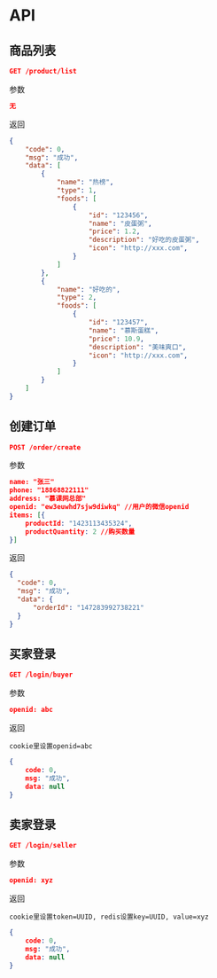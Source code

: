 # API

## 商品列表

```json
GET /product/list
```

参数

```json
无
```

返回

```json
{
    "code": 0,
    "msg": "成功",
    "data": [
        {
            "name": "热榜",
            "type": 1,
            "foods": [
                {
                    "id": "123456",
                    "name": "皮蛋粥",
                    "price": 1.2,
                    "description": "好吃的皮蛋粥",
                    "icon": "http://xxx.com",
                }
            ]
        },
        {
            "name": "好吃的",
            "type": 2,
            "foods": [
                {
                    "id": "123457",
                    "name": "慕斯蛋糕",
                    "price": 10.9,
                    "description": "美味爽口",
                    "icon": "http://xxx.com",
                }
            ]
        }
    ]
}
```

## 创建订单

```json
POST /order/create
```

参数

```json
name: "张三"
phone: "18868822111"
address: "慕课网总部"
openid: "ew3euwhd7sjw9diwkq" //用户的微信openid
items: [{
    productId: "1423113435324",
    productQuantity: 2 //购买数量
}]

```

返回

```json
{
  "code": 0,
  "msg": "成功",
  "data": {
      "orderId": "147283992738221" 
  }
}

```

## 买家登录

```json
GET /login/buyer
```

参数

```json
openid: abc
```

返回

`cookie里设置openid=abc`

```json
{
    code: 0,
    msg: "成功",
    data: null
}
```

## 卖家登录

```json
GET /login/seller
```

参数

```json
openid: xyz
```

返回

`cookie里设置token=UUID, redis设置key=UUID, value=xyz`

```json
{
    code: 0,
    msg: "成功",
    data: null
}
```